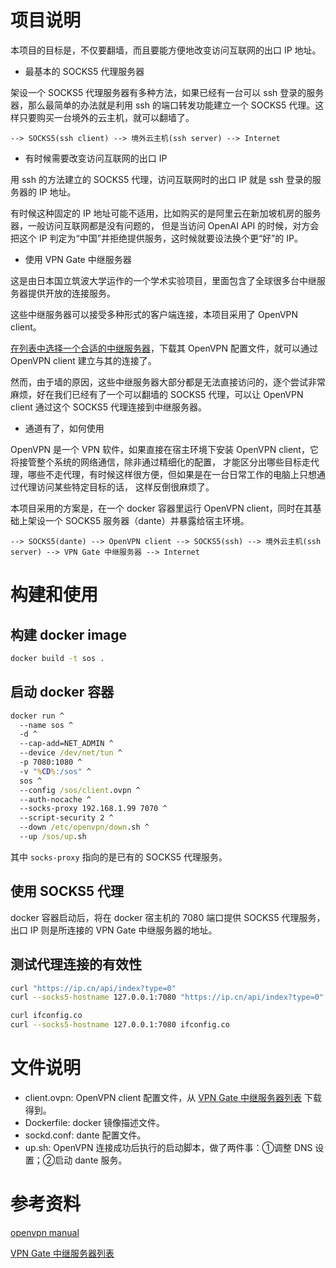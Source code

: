# 项目说明

本项目的目标是，不仅要翻墙，而且要能方便地改变访问互联网的出口 IP 地址。

- 最基本的 SOCKS5 代理服务器

架设一个 SOCKS5 代理服务器有多种方法，如果已经有一台可以 ssh 登录的服务器，那么最简单的办法就是利用 ssh
的端口转发功能建立一个 SOCKS5 代理。这样只要购买一台境外的云主机，就可以翻墙了。

    --> SOCKS5(ssh client) --> 境外云主机(ssh server) --> Internet

- 有时候需要改变访问互联网的出口 IP

用 ssh 的方法建立的 SOCKS5 代理，访问互联网时的出口 IP 就是 ssh 登录的服务器的 IP 地址。

有时候这种固定的 IP 地址可能不适用，比如购买的是阿里云在新加坡机房的服务器，一般访问互联网都是没有问题的，
但是当访问 OpenAI API 的时候，对方会把这个 IP 判定为“中国”并拒绝提供服务，这时候就要设法换个更“好”的 IP。

- 使用 VPN Gate 中继服务器

这是由日本国立筑波大学运作的一个学术实验项目，里面包含了全球很多台中继服务器提供开放的连接服务。

这些中继服务器可以接受多种形式的客户端连接，本项目采用了 OpenVPN client。

[在列表中选择一个合适的中继服务器](https://www.vpngate.net/cn/)，下载其 OpenVPN 配置文件，就可以通过 OpenVPN client 建立与其的连接了。

然而，由于墙的原因，这些中继服务器大部分都是无法直接访问的，逐个尝试非常麻烦，好在我们已经有了一个可以翻墙的
SOCKS5 代理，可以让 OpenVPN client 通过这个 SOCKS5 代理连接到中继服务器。

- 通道有了，如何使用

OpenVPN 是一个 VPN 软件，如果直接在宿主环境下安装 OpenVPN client，它将接管整个系统的网络通信，除非通过精细化的配置，
才能区分出哪些目标走代理，哪些不走代理，有时候这样很方便，但如果是在一台日常工作的电脑上只想通过代理访问某些特定目标的话，
这样反倒很麻烦了。

本项目采用的方案是，在一个 docker 容器里运行 OpenVPN client，同时在其基础上架设一个 SOCKS5 服务器（dante）并暴露给宿主环境。

    --> SOCKS5(dante) --> OpenVPN client --> SOCKS5(ssh) --> 境外云主机(ssh server) --> VPN Gate 中继服务器 --> Internet

# 构建和使用

## 构建 docker image
```cmd
docker build -t sos .
```

## 启动 docker 容器
```cmd
docker run ^
  --name sos ^
  -d ^
  --cap-add=NET_ADMIN ^
  --device /dev/net/tun ^
  -p 7080:1080 ^
  -v "%CD%:/sos" ^
  sos ^
  --config /sos/client.ovpn ^
  --auth-nocache ^
  --socks-proxy 192.168.1.99 7070 ^
  --script-security 2 ^
  --down /etc/openvpn/down.sh ^
  --up /sos/up.sh
```
其中 `socks-proxy` 指向的是已有的 SOCKS5 代理服务。

## 使用 SOCKS5 代理

docker 容器启动后，将在 docker 宿主机的 7080 端口提供 SOCKS5 代理服务，出口 IP 则是所连接的 VPN Gate 中继服务器的地址。

## 测试代理连接的有效性

```sh
curl "https://ip.cn/api/index?type=0"
curl --socks5-hostname 127.0.0.1:7080 "https://ip.cn/api/index?type=0"

curl ifconfig.co
curl --socks5-hostname 127.0.0.1:7080 ifconfig.co
```

# 文件说明

- client.ovpn: OpenVPN client 配置文件，从 [VPN Gate 中继服务器列表](https://www.vpngate.net/cn/) 下载得到。
- Dockerfile: docker 镜像描述文件。
- sockd.conf: dante 配置文件。
- up.sh: OpenVPN 连接成功后执行的启动脚本，做了两件事：①调整 DNS 设置；②启动 dante 服务。

# 参考资料

[openvpn manual](https://manpages.ubuntu.com/manpages/kinetic/en/man8/openvpn.8.html)

[VPN Gate 中继服务器列表](https://www.vpngate.net/cn/)
